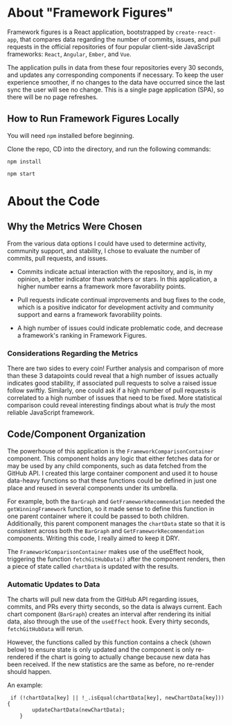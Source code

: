 # About "Framework Figures"

Framework figures is a React application, bootstrapped by `create-react-app`, that compares data regarding the number of commits, issues, and pull requests in the official repositories of four popular client-side JavaScript frameworks: `React`, `Angular`, `Ember`, and `Vue`.

 The application pulls in data from these four repositories every 30 seconds, and updates any corresponding components if necessary. To keep the user experience smoother, if no changes to the data have occurred since the last sync the user will see no change. This is a single page application (SPA), so there will be no page refreshes.

## How to Run Framework Figures Locally
You will need `npm` installed before beginning.

Clone the repo, CD into the directory, and run the following commands:

`npm install`

`npm start`

# About the Code

## Why the Metrics Were Chosen

From the various data options I could have used to determine activity, community support, and stability, I chose to evaluate the number of commits, pull requests, and issues. 

- Commits indicate actual interaction with the repository, and is, in my opinion, a better indicator than watchers or stars. In this application, a higher number earns a framework more favorability points.

- Pull requests indicate continual improvements and bug fixes to the code, which is a positive indicator for development activity and community support and earns a framework favorability points.

- A high number of issues could indicate problematic code, and decrease a framework's ranking in Framework Figures.

### Considerations Regarding the Metrics

There are two sides to every coin! Further analysis and comparison of more than these 3 datapoints could reveal that a high number of issues actually indicates good stability, if associated pull requests to solve a raised issue follow swiftly. Similarly, one could ask if a high number of pull requests is correlated to a high number of issues that need to be fixed. More statistical comparison could reveal interesting findings about what is _truly_ the most reliable JavaScript framework.


## Code/Component Organization
The powerhouse of this application is the `FrameworkComparisonContainer` component. This component holds any logic that either fetches data for or may be used by any child components, such as data fetched from the GitHub API. I created this large container component and used it to house data-heavy functions so that these functions could be defined in just one place and reused in several components under its umbrella. 

For example, both the `BarGraph` and `GetFrameworkRecommendation` needed the `getWinningFramework` function, so it made sense to define this function in one parent container where it could be passed to both children. Additionally, this parent component manages the `chartData` state so that it is consistent across both the `BarGraph` and `GetFrameworkRecommendation` components. Writing this code, I really aimed to keep it DRY.

The `FrameworkComparisonContainer` makes use of the useEffect hook, triggering the function `fetchGitHubData()` after the component renders, then a piece of state called `chartData` is updated with the results.

### Automatic Updates to Data
The charts will pull new data from the GitHub API regarding issues, commits, and PRs every thirty seconds, so the data is always current. Each chart component (`BarGraph`) creates an interval after rendering its initial data, also through the use of the `useEffect` hook. Every thirty seconds, `fetchGitHubData` will rerun. 

However, the functions called by this function contains a check (shown below) to ensure state is only updated and the component is only re-rendered if the chart is going to actually change because new data has been received. If the new statistics are the same as before, no re-render should happen.

An example:
```
 if (!chartData[key] || !_.isEqual(chartData[key], newChartData[key])) {
        updateChartData(newChartData);
    } 
```